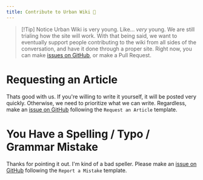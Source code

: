 ```yaml
---
title: Contribute to Urban Wiki 🙌
---
```


> [!Tip] Notice
> Urban Wiki is very young. Like... _very_ young. We are still trialing how the site will work. With that being said, we want to eventually support people contributing to the wiki from all sides of the conversation, and have it done through a proper site. Right now, you can make [issues on GitHub](https://github.com/urbanwiki/urbanwiki.github.io/issues/new/choose), or make a Pull Request.

# Requesting an Article

Thats good with us. If you're willing to write it yourself, it will be posted very quickly. Otherwise, we need to prioritize what we can write. Regardless, make an [issue on GitHub](https://github.com/urbanwiki/urbanwiki.github.io/issues/new/choose) following the `Request an Article` template.

# You Have a Spelling / Typo / Grammar Mistake

Thanks for pointing it out. I'm kind of a bad speller. Please make an [issue on GitHub](https://github.com/urbanwiki/urbanwiki.github.io/issues/new/choose) following the `Report a Mistake` template.
